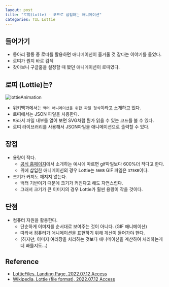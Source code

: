 ```yaml
---
layout: post
title: "로띠(Lotte) - 코드로 삽입하는 애니메이션"
categories: TIL Lottie
---
```


## 들어가기

- 동아리 활동 중 로띠를 활용하면 애니메이션이 즐거울 것 같다는 이야기를 들었다.
- 로띠가 뭔지 바로 검색
- 찾아보니 구글홈을 설정할 때 봤던 애니메이션이 로띠였다.

## 로띠 (Lottie)는?

![lottieAnimation](../../assets/img/post/20220712/animation.gif)
- 위키백과에서는 `백터 애니메이션을 위한 파일 형식`이라고 소개하고 있다.
- 로띠에서는 JSON 파일을 사용한다.
- 따라서 파일 내부를 열어 보면 SVG처럼 뭔가 읽을 수 있는 코드를 볼 수 있다.
- 로띠 라이브러리를 사용해서 JSON파일을 애니메이션으로 출력할 수 있다.

## 장점
- 용량이 작다.
  - [공식 홈페이지](https://lottiefiles.com/)에서 소개하는 예시에 따르면 gif파일보다 600%더 작다고 한다.
  - 위에 삽입한 애니메이션의 경우 Lottie는 `56KB` GIF 파일은 `375KB`이다.
- 크기가 커져도 깨지지 않는다.
  - 백터 기반이기 때문에 크기가 커진다고 해도 자연스럽다.
  - 그래서 크기가 큰 이미지의 경우 Lottie가 훨씬 용량이 작을 것이다.

## 단점
- 컴퓨터 자원을 활용한다.
  - 단순하게 이미지를 순서대로 보여주는 것이 아니다. (GIF 애니메이션)
  - 따라서 컴퓨터가 애니메이션을 표현하기 위해 계산이 들어가야 한다.
  - (하지만, 이미지 여러장을 처리하는 것보다 애니메이션을 계산하여 처리하는게 더 빠를지도...)


## Reference

- [LottieFiles, Landing Page, 2022.07.12 Access](https://lottiefiles.com/)
- [Wikipedia, Lottie (file format), 2022.07.12 Access](hhttps://en.wikipedia.org/wiki/Lottie_(file_format))